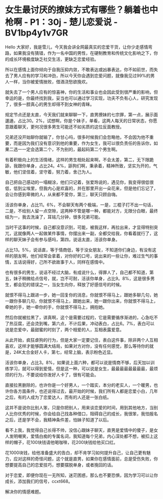 # 女生最讨厌的撩妹方式有哪些？躺着也中枪啊 - P1：30j - 楚儿恋爱说 - BV1bp4y1v7GR

Hello 大家好，我是雪儿，今天我会讲全网最真实的恋爱干货，让你少走感情弯路，如果我没有猜错，作为一名中国的男性，在硬制教育和传统文化影响之下，你的成长环境极度缺乏社交生活，更缺乏恋爱经验。

所以在感情上面你倾向于自我压抑内敛，不敢表达或凶暴表达，你不如前世，而失去了男人应有的学习和冲劲，所以今天你会遇到恋爱问题，就像我见过99%的男人一样，当你被爱情挫败，借酒浇愁欲挽欢。

就失去了一个男人应有的惊喜神，你的生活和事业也会因此受到很严重的影响，但幸运的是，你最终找到我，妥当也可以通过学习实现，功夫不负有心人，研究发现了，很多一腔真心的男生却得不到女神的青睐。

规定节点还是太直，今天我们就来聊聊一下，直男撩妹的七宗罪，第一点，展示面邋遢，占比30。2%，试想啊，你是个妹子，单看，这两人每天的日常状态，你愿意跟着聊天，更何况很多男生可能还不如劣质的这位反面教授。

兄弟还没开始聊你就输了，你甘心吗，很多时候我们会忽略他，不会因为他不重要，而是因为我们没有意识到他的重要，作为女生，我可以很负责任的告诉你，如果二选一一定会选第二个，不为别的，最起码第二个男生啊。

有着积极向上的生活情绪，这样的男生相处起来啊，不会太差，第二，无下限跪舔，我跟你单身，占比24。4%，舔狗们啊，秉承着，精神所致，坚实为开的，气敏，他们坚信着，坚守着，努力着，舍己为人。

自己把自己感动的一塌糊涂，他们只记着，张爱玲说的，遇见你，我变得很低很低，低到尘埃里，但我内心是欢喜的，并在那里开出一朵花来，但是他们忘记了，会让你感到卑微的人，从来都不爱你，第三，聊天只顾自嗨。

活该你单身，占比11。6%，不会聊天有两个极端，一是，三棍子打不出一句话，二是，不给别人留一点空隙，这两种不管是哪一种，都能对方，无限分白眼，最终结为一，我去洗澡了，耳铭几分钟，很多兄弟可能。

当时干这事的时候，自己都没意识到，可能，被我这样，再拉出来，才显得特别突兀，这就像两人一起做某件事情，你摆出来一副，全都交给我，你看着就行了，这样的聊天妹子会有参与感吗，第四，说话太直，活该你单身。

占比13。5%，说话直，等于情商低，等于没女朋友，不知道你们身边，有没有这样的朋友啊，他们经常会拿着，对你好的口号，说出来的一些让你，难过生气的事情，五话说得好，己所不欲故事于人，同样在感情中。

也有很多的男生，说话不经过大脑，有成说什么，得罪人了，自己都不知道，第五，妹子稍微给点信号，就，岂不可耐，活该你单身，占比9。8%，这是很多男生，都会犯的错误之一，当女生向你，释放了好感信号的时候。

就恨不得马上跟进一步，她一回复你的消息，你就恨不得马上，跟她多聊几句，她一跟你多聊几句，你就恨不得马上，跟她出来，她一跟你出来，你就恨不得马上，牵她的手，她一牵你的手，你就恨不得马上，拥抱她。

然后你就被拉黑了，讲真啊，这个是需要过程的，它是需要循序渐进的，心急吃不了热豆腐，还会烫到嘴，第六点，不计后果，冲动表白，占比6。7%，表白可以说是恋爱中，最甜蜜的时刻了，两个相爱的人，互相表露爱意。

从此开始，疯狂虐狗的行为，但是大家一定要记住，表白这件事，除非两个人互相喜欢，这样才能够圆满大结局，如果对方对你，没有任何感觉，那么等待你的就是，24K太合金好人卡，第七，经常上脑，表示粉色近显。

活该你单身，占比3。8%，如果说上面六种，都可以说是情商不够，后天加以训练学习，就可以得到爱情，但是这一种，可以说是女生，最最最最最最最最，最烦烦的行为，不要说给你发好人卡了，很有可能会。

直接拉黑删除的，也许你是一个好男人，一个踏实，本分的老实人，一个暖男，也许你各方面条件，也还说得过去，最开始的时候，我们所有人都是恋爱小白，几年之后，有的人成为了恋爱达人，而有的人还是一张白纸。

这并不是说你比别人笨，只是你把别人，用来谈恋爱的时间，用到其他地方，当别人比你优秀的时候，你会给自己找各种借口，阻碍自己的成长，我很笨，我怕报名之后，还是学不会，我精神条件差，怕妹子知道了以后。

看不上我，我觉得自己长得不帅，没信心跟妹子聊天，直男是爱情中的傻子，是女人发明嘲笑，爱情白痴的专属名词，我知道每个兄弟，内心深处都不想，被扣上这样的帽子，花100块钱请他喝咖啡，花200块钱给他买口红。

花1000块钱，给他准备盛大的告白，却不肯学习如何提升自己，让自己更有魅力，应对这样的奇怪问题，这个就是直男，如果你在感情面前，总是受伤失败，你想要提高自己的恋爱技巧，想要摆脱单身，或者挽回的话。

对于恋爱，即便你现在一无所知，迷茫困惑，那么也不要恐惧，因为学习可以让你成长，添加我们的信号，ccxt668。

解决你的情感难题。